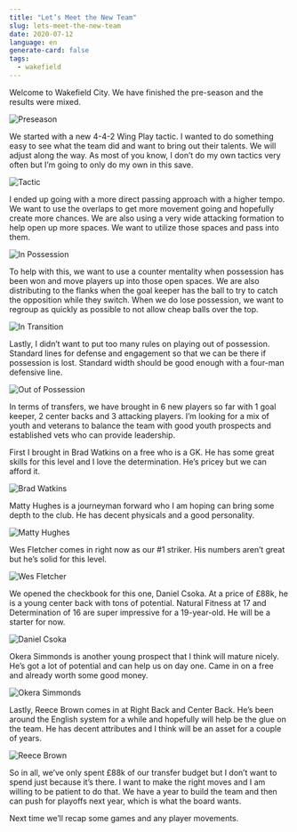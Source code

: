 ```yaml
---
title: "Let’s Meet the New Team"
slug: lets-meet-the-new-team
date: 2020-07-12
language: en
generate-card: false
tags:
  - wakefield
---
```


Welcome to Wakefield City. We have finished the pre-season and the results were mixed.

![Preseason](./PreSeason.PNG)

We started with a new 4-4-2 Wing Play tactic. I wanted to do something easy to see what the team did and want to bring out their talents. We will adjust along the way. As most of you know, I don’t do my own tactics very often but I’m going to only do my own in this save.

![Tactic](./Tactic.PNG)

I ended up going with a more direct passing approach with a higher tempo. We want to use the overlaps to get more movement going and hopefully create more chances. We are also using a very wide attacking formation to help open up more spaces. We want to utilize those spaces and pass into them.

![In Possession](./InPossession.PNG)

To help with this, we want to use a counter mentality when possession has been won and move players up into those open spaces. We are also distributing to the flanks when the goal keeper has the ball to try to catch the opposition while they switch. When we do lose possession, we want to regroup as quickly as possible to not allow cheap balls over the top.

![In Transition](./InTransition.PNG)

Lastly, I didn’t want to put too many rules on playing out of possession. Standard lines for defense and engagement so that we can be there if possession is lost. Standard width should be good enough with a four-man defensive line.

![Out of Possession](./OutOfPossession.PNG)

In terms of transfers, we have brought in 6 new players so far with 1 goal keeper, 2 center backs and 3 attacking players. I’m looking for a mix of youth and veterans to balance the team with good youth prospects and established vets who can provide leadership.

First I brought in Brad Watkins on a free who is a GK. He has some great skills for this level and I love the determination. He’s pricey but we can afford it.

![Brad Watkins](./WatkinsBrad.PNG)

Matty Hughes is a journeyman forward who I am hoping can bring some depth to the club. He has decent physicals and a good personality.

![Matty Hughes](./HughesMatty.PNG)

Wes Fletcher comes in right now as our #1 striker. His numbers aren’t great but he’s solid for this level.

![Wes Fletcher](./FletcherWes.PNG)

We opened the checkbook for this one, Daniel Csoka. At a price of £88k, he is a young center back with tons of potential. Natural Fitness at 17 and Determination of 16 are super impressive for a 19-year-old. He will be a starter for now.

![Daniel Csoka](./CsokaDaniel.PNG)

Okera Simmonds is another young prospect that I think will mature nicely. He’s got a lot of potential and can help us on day one. Came in on a free and already worth some good money.

![Okera Simmonds](./SimmondsOkera.PNG)

Lastly, Reece Brown comes in at Right Back and Center Back. He’s been around the English system for a while and hopefully will help be the glue on the team. He has decent attributes and I think will be an asset for a couple of years.

![Reece Brown](./BrownReece.PNG)

So in all, we’ve only spent £88k of our transfer budget but I don’t want to spend just because it’s there. I want to make the right moves and I am willing to be patient to do that. We have a year to build the team and then can push for playoffs next year, which is what the board wants. 

Next time we’ll recap some games and any player movements.